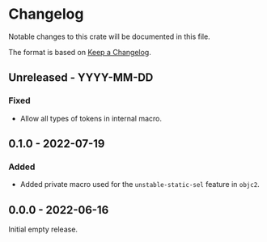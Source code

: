 # Changelog

Notable changes to this crate will be documented in this file.

The format is based on [Keep a Changelog](https://keepachangelog.com/en/1.0.0/).

## Unreleased - YYYY-MM-DD

### Fixed
* Allow all types of tokens in internal macro.


## 0.1.0 - 2022-07-19

### Added
* Added private macro used for the `unstable-static-sel` feature in `objc2`.


## 0.0.0 - 2022-06-16

Initial empty release.
